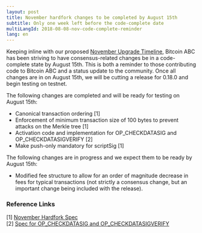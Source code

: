 ```yaml
---
layout: post
title: November hardfork changes to be completed by August 15th
subtitle: Only one week left before the code-complete date
multiLangId: 2018-08-08-nov-code-complete-reminder
lang: en
---
```


Keeping inline with our proposed [November Upgrade Timeline](https://www.bitcoinabc.org/2018-07-05-nov-hardfork-timeline/), Bitcoin ABC has been striving to have consensus-related changes be in a code-complete state by August 15th. This is both a reminder to those contributing code to Bitcoin ABC and a status update to the community.  Once all changes are in on August 15th, we will be cutting a release for 0.18.0 and begin testing on testnet.

The following changes are completed and will be ready for testing on August 15th:
 * Canonical transaction ordering [1]
 * Enforcement of minimum transaction size of 100 bytes to prevent attacks on the Merkle tree [1]
 * Activation code and implementation for OP_CHECKDATASIG and OP_CHECKDATASIGVERIFY [2]
 * Make push-only mandatory for scriptSig [1]

The following changes are in progress and we expect them to be ready by August 15th:
 * Modified fee structure to allow for an order of magnitude decrease in fees for typical transactions (not strictly a consensus change, but an important change being included with the release).

### Reference Links
[1] [November Hardfork Spec](https://github.com/bitcoincashorg/bitcoincash.org/pull/94/files)  
[2] [Spec for OP_CHECKDATASIG and OP_CHECKDATASIGVERIFY](https://github.com/bitcoincashorg/bitcoincash.org/pull/93/files)  

